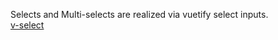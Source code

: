 Selects and Multi-selects are realized via vuetify select inputs.<br>
[v-select](https://v2.vuetifyjs.com/en/components/selects/)